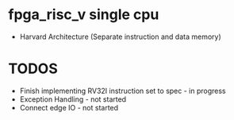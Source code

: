 # fpga_risc_v single cpu
 - Harvard Architecture (Separate instruction and data memory)
# TODOS
 - Finish implementing RV32I instruction set to spec - in progress
 - Exception Handling - not started
 - Connect edge IO - not started

